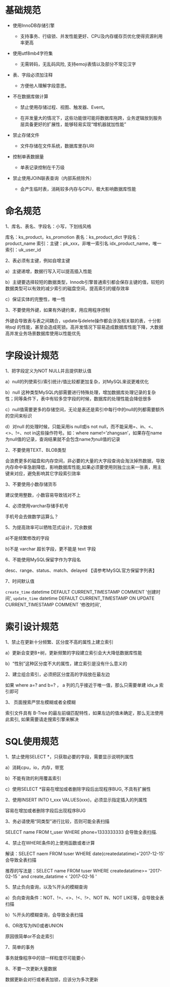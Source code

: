 # 基础规范
- 使用InnoDB存储引擎
  - 支持事务、行级锁、并发性能更好、CPU及内存缓存页优化使得资源利用率更高

- 使用utf8mb4字符集

  - 无需转码，无乱码风险, 支持emoji表情以及部分不常见汉字

- 表、字段必须加注释

  - 方便他人理解字段意思。

- 不在数据库做计算

  - 禁止使用存储过程、视图、触发器、Event。

  - 在并发量大的情况下，这些功能很可能将数据库拖跨，业务逻辑放到服务层具备更好的扩展性，能够轻易实现“增机器就加性能”

- 禁止存储文件

  - 文件存储在文件系统，数据库里存URI

- 控制单表数据量

  - 单表记录控制在千万级

- 禁止使用JOIN联表查询（内部系统除外）

  - 会产生临时表，消耗较多内存与CPU，极大影响数据库性能

# 命名规范
1、库名、表名、字段名：小写，下划线风格

库名：ks_product，ks_promotion
表名：ks_product_dict
字段名：product_name
索引：主键：pk_xxx，非唯一索引名   idx_product_name，唯一索引：uk_user_id

2、表必须有主键，例如自增主键

a）主键递增，数据行写入可以提高插入性能

b）主键要选择较短的数据类型，Innodb引擎普通索引都会保存主键的值，较短的数据类型可以有效的减少索引的磁盘空间，提高索引的缓存效率

c）保证实体的完整性，唯一性

3、不要使用外键，如果有外键约束，用应用程序控制

外键会导致表与表之间耦合，update与delete操作都会涉及相关联的表，十分影响sql 的性能，甚至会造成死锁。高并发情况下容易造成数据库性能下降，大数据高并发业务场景数据库使用以性能优先

# 字段设计规范
1、把字段定义为NOT NULL并且提供默认值

a）null的列使索引/索引统计/值比较都更加复杂，对MySQL来说更难优化

b）null 这种类型MySQL内部需要进行特殊处理，增加数据库处理记录的复杂性；同等条件下，表中有较多空字段的时候，数据库的处理性能会降低很多

c）null值需要更多的存储空间，无论是表还是索引中每行中的null的列都需要额外的空间来标识

d）对null 的处理时候，只能采用is null或is not null，而不能采用=、in、<、<>、!=、not in这些操作符号。如：where name!=’zhangsan’，如果存在name为null值的记录，查询结果就不会包含name为null值的记录

2、不要使用TEXT、BLOB类型

会浪费更多的磁盘和内存空间，非必要的大量的大字段查询会淘汰掉热数据，导致内存命中率急剧降低，影响数据库性能,如果必须要使用则独立出来一张表，用主键来对应，避免影响其它字段索引效率

3、不要使用小数存储货币

建议使用整数，小数容易导致钱对不上

4、必须使用varchar存储手机号

手机号会去做数学运算么？

5、为提高效率可以牺牲范式设计，冗余数据

a)不是频繁修改的字段

b)不是 varchar 超长字段，更不能是 text 字段

6、不能使用MySQL保留字作为字段名

desc、range、status、match、delayed 【请参考MySQL官方保留字列表】 

7、时间默认值

`create_time` datetime DEFAULT CURRENT_TIMESTAMP COMMENT '创建时间',
`update_time` datetime DEFAULT CURRENT_TIMESTAMP ON UPDATE CURRENT_TIMESTAMP COMMENT '修改时间',

# 索引设计规范
1、禁止在更新十分频繁、区分度不高的属性上建立索引

a）更新会变更B+树，更新频繁的字段建立索引会大大降低数据库性能

b）“性别”这种区分度不大的属性，建立索引是没有什么意义的

2、建立组合索引，必须把区分度高的字段放在最左边

如果 where a=? and b=? ， a 列的几乎接近于唯一值，那么只需要单建 idx_a 索引即可

3、 页面搜索严禁左模糊或者全模糊

索引文件具有 B-Tree 的最左前缀匹配特性，如果左边的值未确定，那么无法使用此索引, 如果需要请走搜索引擎来解决

# SQL使用规范
1、禁止使用SELECT *，只获取必要的字段，需要显示说明列属性

a）消耗cpu，io，内存，带宽

b）不能有效的利用覆盖索引

c）使用SELECT *容易在增加或者删除字段后出现程序BUG, 不具有扩展性

2、使用INSERT INTO t_xxx VALUES(xxx)，必须显示指定插入的列属性

容易在增加或者删除字段后出现程序BUG

3、务必请使用“同类型”进行比较，否则可能全表扫描

SELECT name FROM t_user WHERE phone=1333333333 会导致全表扫描.

4、禁止在WHERE条件的上使用函数或者计算

解读：SELECT naem FROM tuser WHERE date(createdatatime)='2017-12-15' 会导致全表扫描

推荐的写法是：SELECT name FROM tuser WHERE createdatatime>= '2017-02-15 ' and create_datatime < '2017-02-16 '

5、禁止负向查询，以及%开头的模糊查询

a）负向查询条件：NOT、!=、<>、!<、!>、NOT IN、NOT LIKE等，会导致全表扫描

b）%开头的模糊查询，会导致全表扫描

6、OR改写为IN()或者UNION

原因很简单or不会走索引

7、简单的事务

事务就像程序中的锁一样粒度尽可能要小

8、不要一次更新大量数据

数据更新会对行或者表加锁，应该分为多次更新